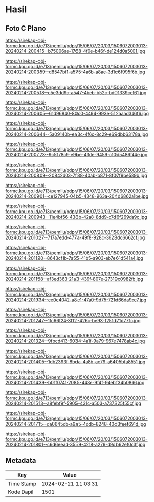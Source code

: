# Hasil

## Foto C Plano

https://sirekap-obj-formc.kpu.go.id/e713/pemilu/pdpr/15/06/07/20/03/1506072003013-20240214-200415--b75006ae-1768-4f0e-b46f-de124d0a5001.jpg

https://sirekap-obj-formc.kpu.go.id/e713/pemilu/pdpr/15/06/07/20/03/1506072003013-20240214-200359--d8547bf1-a575-4a6b-a8ae-3d1c6f995f6b.jpg

https://sirekap-obj-formc.kpu.go.id/e713/pemilu/pdpr/15/06/07/20/03/1506072003013-20240214-200518--c5e3dd9c-a547-4beb-b52c-bd01339cef61.jpg

https://sirekap-obj-formc.kpu.go.id/e713/pemilu/pdpr/15/06/07/20/03/1506072003013-20240214-200605--61d96840-80c0-4494-993e-512aaad346f6.jpg

https://sirekap-obj-formc.kpu.go.id/e713/pemilu/pdpr/15/06/07/20/03/1506072003013-20240214-200644--5a09140b-ea3c-4f6c-8c29-e69dbb63178a.jpg

https://sirekap-obj-formc.kpu.go.id/e713/pemilu/pdpr/15/06/07/20/03/1506072003013-20240214-200723--9c5178c9-e9be-43de-9459-c10d5486f44e.jpg

https://sirekap-obj-formc.kpu.go.id/e713/pemilu/pdpr/15/06/07/20/03/1506072003013-20240214-200809--20842d03-7f88-40ab-b871-8f07f9be589b.jpg

https://sirekap-obj-formc.kpu.go.id/e713/pemilu/pdpr/15/06/07/20/03/1506072003013-20240214-200901--ce127945-04b5-4348-963a-204d6862a1be.jpg

https://sirekap-obj-formc.kpu.go.id/e713/pemilu/pdpr/15/06/07/20/03/1506072003013-20240214-200943--11e4bf56-438b-42a8-8dd9-c7d6f269da9c.jpg

https://sirekap-obj-formc.kpu.go.id/e713/pemilu/pdpr/15/06/07/20/03/1506072003013-20240214-201027--717a7edd-477a-49f8-928c-3623dc6662cf.jpg

https://sirekap-obj-formc.kpu.go.id/e713/pemilu/pdpr/15/06/07/20/03/1506072003013-20240214-201120--8643cf1b-7a55-41b5-a903-eb7e61d541a4.jpg

https://sirekap-obj-formc.kpu.go.id/e713/pemilu/pdpr/15/06/07/20/03/1506072003013-20240214-201158--af3ed363-21a3-439f-807e-27319c0982fb.jpg

https://sirekap-obj-formc.kpu.go.id/e713/pemilu/pdpr/15/06/07/20/03/1506072003013-20240214-201934--ce0e4042-a8e1-47a0-9d75-721d66da9ce7.jpg

https://sirekap-obj-formc.kpu.go.id/e713/pemilu/pdpr/15/06/07/20/03/1506072003013-20240214-201247--1fc66f24-3f12-426c-be93-f251d71d771c.jpg

https://sirekap-obj-formc.kpu.go.id/e713/pemilu/pdpr/15/06/07/20/03/1506072003013-20240214-201324--9fbcd413-6034-4a1f-9a79-967e7478ab4c.jpg

https://sirekap-obj-formc.kpu.go.id/e713/pemilu/pdpr/15/06/07/20/03/1506072003013-20240214-201405--1db2393f-8bda-4a8b-ac79-a6405bfa8551.jpg

https://sirekap-obj-formc.kpu.go.id/e713/pemilu/pdpr/15/06/07/20/03/1506072003013-20240214-201439--b01f0741-2085-443e-9f4f-94ebf34b0866.jpg

https://sirekap-obj-formc.kpu.go.id/e713/pemilu/pdpr/15/06/07/20/03/1506072003013-20240214-201513--a8febf9f-5905-431c-a503-a737325f55cf.jpg

https://sirekap-obj-formc.kpu.go.id/e713/pemilu/pdpr/15/06/07/20/03/1506072003013-20240214-201715--da0645db-a9a5-4ddb-8248-40d3feef691d.jpg

https://sirekap-obj-formc.kpu.go.id/e713/pemilu/pdpr/15/06/07/20/03/1506072003013-20240214-201801--c6d6eead-3559-4218-a279-d9db62ef0c3f.jpg


## Metadata

| Key        | Value               |
| ---------- | ------------------- |
| Time Stamp | 2024-02-21 11:03:31 |
| Kode Dapil | 1501                |



